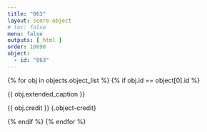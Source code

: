 ```yaml
---
title: "063"
layout: score-object
# toc: false
menu: false
outputs: [ html ]
order: 10690
object:
  - id: "063"
---
```


{% for obj in objects.object_list %}
{% if obj.id == object[0].id %}

{{ obj.extended_caption }}

{{ obj.credit }} {.object-credit}

{% endif %}
{% endfor %}
